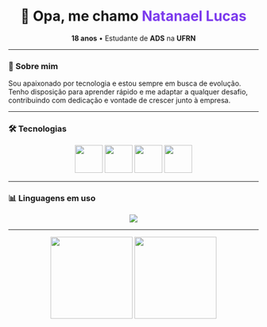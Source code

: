 
<div align="center">
  <h1>👋 Opa, me chamo <span style="color:#7C3AED">Natanael Lucas</span></h1>
  <p><strong>18 anos</strong> • Estudante de <strong>ADS</strong> na <strong>UFRN</strong></p>
</div>

---

### 🚀 Sobre mim  
Sou apaixonado por tecnologia e estou sempre em busca de evolução.  
Tenho disposição para aprender rápido e me adaptar a qualquer desafio,  
contribuindo com dedicação e vontade de crescer junto à empresa.  

---

### 🛠️ Tecnologias  
<p align="center">
  <img src="https://cdn.jsdelivr.net/gh/devicons/devicon/icons/java/java-original.svg" width="56" height="56" />
  <img src="https://cdn.jsdelivr.net/gh/devicons/devicon/icons/cplusplus/cplusplus-original.svg" width="56" height="56"/>
  <img src="https://cdn.jsdelivr.net/gh/devicons/devicon/icons/html5/html5-original.svg" width="56" height="56"/>
  <img src="https://cdn.jsdelivr.net/gh/devicons/devicon/icons/css3/css3-original.svg" width="56" height="56"/>
</p>

---

### 📊 Linguagens em uso  
<p align="center">
  <img src="https://github-readme-stats.vercel.app/api/top-langs/?username=SEU-USUARIO&layout=pie&langs_count=4&theme=radical" />
</p>

---

<div align="center">
  <img src="https://github-readme-stats.vercel.app/api?username=SEU-USUARIO&show_icons=true&theme=radical" height="165"/>
  <img src="https://github-readme-streak-stats.herokuapp.com/?user=SEU-USUARIO&theme=radical" height="165"/>
</div>


